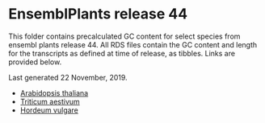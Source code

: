 # EnsemblPlants release 44

This folder contains precalculated GC content for select species from ensembl plants release 44.
All RDS files contain the GC content and length for the transcripts as defined at time of release, as tibbles.
Links are provided below.

Last generated 22 November, 2019.
- [Arabidopsis thaliana](Arabidopsis_thaliana.TAIR10.44.rds)
- [Triticum aestivum](Triticum_aestivum.IWGSC.44.rds)
- [Hordeum vulgare](Hordeum_vulgare.IBSC_v2.44.rds)